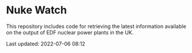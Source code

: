 # Nuke Watch

This repository includes code for retrieving the latest information available on the output of EDF nuclear power plants in the UK.

Last updated: 2022-07-06 08:12